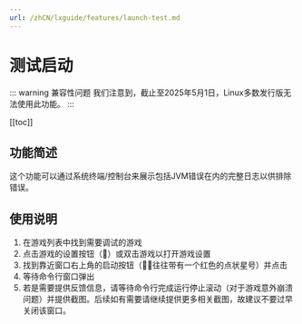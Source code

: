 ```yaml
---
url: /zhCN/lxguide/features/launch-test.md
---
```

# 测试启动

::: warning 兼容性问题
我们注意到，截止至2025年5月1日，Linux多数发行版无法使用此功能。
:::

\[\[toc]]

## 功能简述

这个功能可以通过系统终端/控制台来展示包括JVM错误在内的完整日志以供排除错误。

## 使用说明

1. 在游戏列表中找到需要调试的游戏
2. 点击游戏的设置按钮（）或双击游戏以打开游戏设置
3. 找到靠近窗口右上角的启动按钮（，往往带有一个红色的点状星号）并点击
4. 等待命令行窗口弹出
5. 若是需要提供反馈信息，请等待命令行完成运行停止滚动（对于游戏意外崩溃问题）并提供截图。后续如有需要请继续提供更多相关截图，故建议不要过早关闭该窗口。
